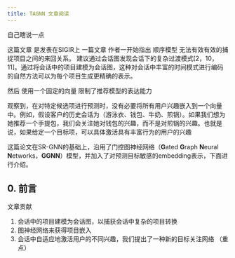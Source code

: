 ```yaml
---
title: TAGNN 文章阅读
---
```


自己瞎说一点

这篇文章 是发表在SIGIR上 一篇文章 作者一开始指出 顺序模型 无法有效有效的捕捉项目之间的来回关系。 建议通过会话图发现会话下的复杂过渡模式[2，10，11]。通过将会话中的项目建模为会话图，这种对会话中丰富的时间模式进行编码的自然方法可以为每个项目生成更精确的表示。 

然后 使用一个固定的向量 限制了推荐模型的表达能力

观察到，在对特定候选项进行预测时，没有必要将所有用户兴趣嵌入到一个向量中。例如，假设客户的历史会话为（游泳衣、钱包、牛奶、煎锅）。如果我们想为她推荐一个手提包，我们会关注她对钱包的兴趣，而不是对煎锅的兴趣。也就是说，如果给定一个目标项，可以具体激活具有丰富行为的用户的兴趣 

这篇论文在SR-GNN的基础上，沿用了门控图神经网络（**G**ated **G**raph **N**eural **N**etworks，**GGNN**）模型，并加入了对预测目标敏感的embedding表示，下面进行介绍。 

## 0. 前言 

文章贡献

1.  会话中的项目建模为会话图，以捕获会话中复杂的项目转换 
2.  图神经网络来获得项目嵌入 
3.  会话中自适应地激活用户的不同兴趣，我们提出了一种新的目标关注网络 （重点）

